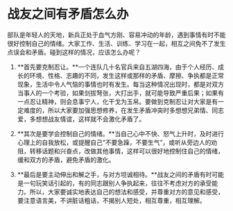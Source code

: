 # 战友之间有矛盾怎么办

部队是年轻人的天地，新兵正处于血气方刚、容易冲动的年龄，遇到事情有时不能很好控制自己的情绪。大家工作、生活、训练、学习在一起，相互之间免不了发生点误会和矛盾。碰到这样的情况，应该怎么办呢？  

1. **首先要克制忍让。**一个连队几十名官兵来自五湖四海，由于个人经历、成长的环境、性格、志趣的不同，发生这样或那样的矛盾、摩擦、争执都是正常现象，生活中令人气恼的事情也时有发生。每当这种情况出现时，都是对双方当事人的一个考验，如果剑拔弩张，大打出手，就可能导致严重后果；如果有一点忍让精神，则会息事宁人，化干戈为玉帛。要做到克制忍让对大家是有一定难度的，所以大家要加强思想修养，在发生矛盾冲突时多想想兄弟情、同志爱，多想想战友情谊，这样就不会激化矛盾了。  

2. **其次是要学会控制自己的情绪。**当自己心中不快、怒气上升时，及时进行心理上的自我放松，或提醒自己“不要急躁，不要生气”，或听从旁边人的劝阻，转移话题和兴奋点，改做其他事情，这样可以很好地控制住自己的情绪，缓和双方的矛盾，避免矛盾的激化。  

3. **最后是要主动伸出和解之手，与对方坦诚相待。**战友之间的矛盾有时可能是一句玩笑话引起的，有的同志跟别人争执起来，往往不考虑对方的承受能力。所以，大家要诚实地表达自己的想法和感受，并尊重对方的意见和感受，要注意语言美，不讲脏话粗话，不揭别人短处，相互尊重，相互理解。
